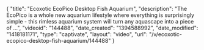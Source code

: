 {
    "title": "Ecoxotic EcoPico Desktop Fish Aquarium",
    "description": "The EcoPico is a whole new aquarium lifestyle where everything is surprisingly simple - this rimless aquarium system will turn any aquascape into a piece of ...",
    "videoid": "144488",
    "date_created": "1394588992",
    "date_modified": "1418181171",
    "type": "captivate",
    "layout": "video",
    "url": "\/v\/ecoxotic-ecopico-desktop-fish-aquarium\/144488"
}